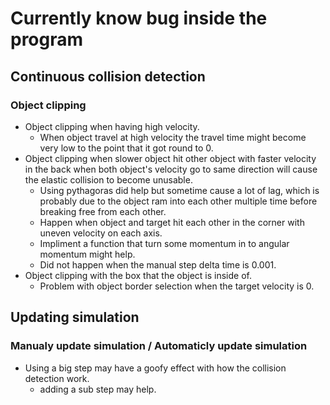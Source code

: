 # Currently know bug inside the program

## Continuous collision detection
### Object clipping
- Object clipping when having high velocity.
    - When object travel at high velocity the travel time might become very low to the point that it got round to 0.
- Object clipping when slower object hit other object with faster velocity in the back when both object's velocity go to same direction will cause the elastic collision to become unusable.
    - Using pythagoras did help but sometime cause a lot of lag, which is probably due to the object ram into each other multiple time before breaking free from each other.
    - Happen when object and target hit each other in the corner with uneven velocity on each axis.
    - Impliment a function that turn some momentum in to angular momentum might help.
    - Did not happen when the manual step delta time is 0.001.
- Object clipping with the box that the object is inside of.
    - Problem with object border selection when the target velocity is 0.

## Updating simulation
### Manualy update simulation / Automaticly update simulation
- Using a big step may have a goofy effect with how the collision detection work.
    - adding a sub step may help.